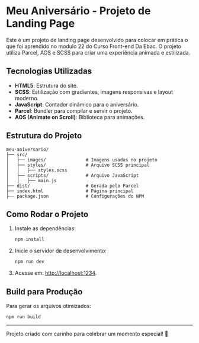 # Meu Aniversário - Projeto de Landing Page

Este é um projeto de landing page desenvolvido para colocar em prática o que foi aprendido no modulo 22 do Curso Front-end Da Ebac. O projeto utiliza Parcel, AOS e SCSS para criar uma experiência animada e estilizada.

## Tecnologias Utilizadas
- **HTML5**: Estrutura do site.
- **SCSS**: Estilização com gradientes, imagens responsivas e layout moderno.
- **JavaScript**: Contador dinâmico para o aniversário.
- **Parcel**: Bundler para compilar e servir o projeto.
- **AOS (Animate on Scroll)**: Biblioteca para animações.

## Estrutura do Projeto
```
meu-aniversario/
├── src/
│   ├── images/               # Imagens usadas no projeto
│   ├── styles/               # Arquivo SCSS principal
│   │   ├── styles.scss
│   ├── scripts/              # Arquivo JavaScript
│   │   ├── main.js
├── dist/                     # Gerada pelo Parcel
├── index.html                # Página principal
├── package.json              # Configurações do NPM
```

## Como Rodar o Projeto
1. Instale as dependências:
   ```bash
   npm install
   ```
2. Inicie o servidor de desenvolvimento:
   ```bash
   npm run dev
   ```
3. Acesse em: [http://localhost:1234](http://localhost:1234).

## Build para Produção
Para gerar os arquivos otimizados:
```bash
npm run build
```

---
Projeto criado com carinho para celebrar um momento especial! 🎉
